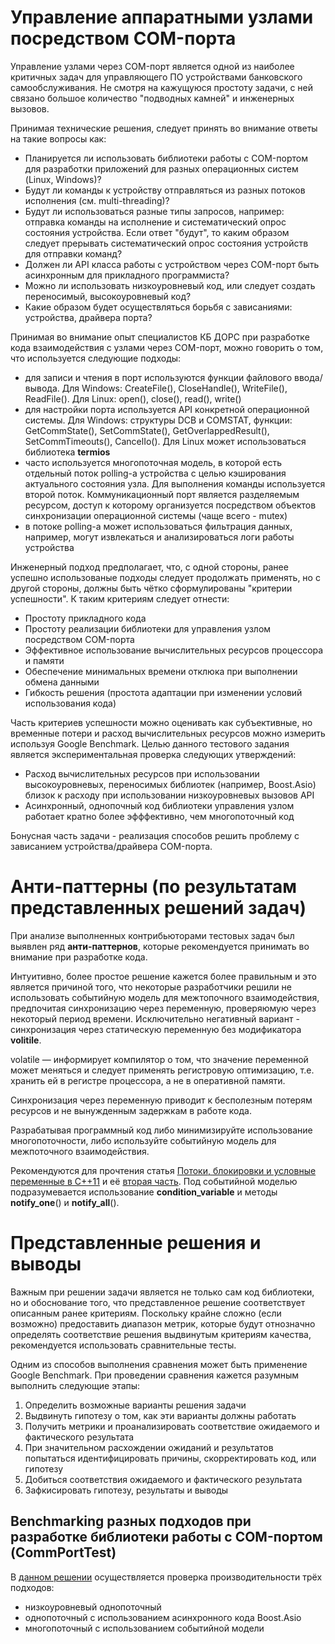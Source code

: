 # Управление аппаратными узлами посредством COM-порта

Управление узлами через COM-порт является одной из наиболее критичных задач для управляющего ПО устройствами банковского самообслуживания. Не смотря на кажущуюся простоту задачи, с ней связано большое количество "подводных камней" и инженерных вызовов.

Принимая технические решения, следует принять во внимание ответы на такие вопросы как:

-	Планируется ли использовать библиотеки работы с COM-портом для разработки приложений для разных операционных систем (Linux, Windows)?
-	Будут ли команды к устройству отправляться из разных потоков исполнения (см. multi-threading)?
-	Будут ли использоваться разные типы запросов, например: отправка команды на исполнение и систематический опрос состояния устройства. Если ответ "будут", то каким образом следует прерывать систематический опрос состояния устройств для отправки команд?
- Должен ли API класса работы с устройством через COM-порт быть асинхронным для прикладного программиста?
-	Можно ли использовать низкоуровневый код, или следует создать переносимый, высокоуровневый код?
-	Какие образом будет осуществляться борьбя с зависаниями: устройства, драйвера порта?

Принимая во внимание опыт специалистов КБ ДОРС при разработке кода взаимодействия с узлами через COM-порт, можно говорить о том, что используется следующие подходы:

- для записи и чтения в порт используются функции файлового ввода/вывода. Для Windows: CreateFile(), CloseHandle(), WriteFile(), ReadFile(). Для Linux: open(), close(), read(), write()
- для настройки порта используется API конкретной операционной системы. Для Windows: структуры DCB и COMSTAT, функции: GetCommState(), SetCommState(), GetOverlappedResult(), SetCommTimeouts(), CancelIo(). Для Linux может использоваться библиотека **termios**
- часто используется многопоточная модель, в которой есть отдельный поток polling-а устройства с целью кэширования актуального состояния узла. Для выполнения команды используется второй поток. Коммуникационный порт является разделяемым ресурсом, доступ к которому организуется посредством объектов синхронизации операционной системы (чаще всего - mutex)
- в потоке polling-а может использоваться фильтрация данных, например, могут извлекаться и анализироваться логи работы устройства

Инженерный подход предполагает, что, с одной стороны, ранее успешно использованые подходы следует продолжать применять, но с другой стороны, должны быть чётко сформулированы "критерии успешности". К таким критериям следует отнести:

- Простоту прикладного кода
- Простоту реализации библиотеки для управления узлом посредством COM-порта
- Эффективное использование вычислительных ресурсов процессора и памяти
- Обеспечение минимальных времени отклюка при выполнении обмена данными
- Гибкость решения (простота адаптации при изменении условий использования кода)

Часть критериев успешности можно оценивать как субъективные, но временные потери и расход вычислительных ресурсов можно измерить используя Google Benchmark. Целью данного тестового задания является экспериментальная проверка следующих утверждений:

- Расход вычислительных ресурсов при использовании высокоуровневых, переносимых библиотек (например, Boost.Asio) близок к расходу при использовании низкоуровневых вызовов API
- Асинхронный, однопочный код библиотеки управления узлом работает кратно более эфффективно, чем многопоточный код

Бонусная часть задачи - реализация способов решить проблему с зависанием устройства/драйвера COM-порта.

# Анти-паттерны (по результатам представленных решений задач)

При анализе выполненных контрибьюторами тестовых задач был выявлен ряд **анти-паттернов**, которые рекомендуется принимать во внимание при разработке кода.

Интуитивно, более простое решение кажется более правильным и это является причиной того, что некоторые разработчики решили не использовать событийную модель для межтопочного взаимодействия, предпочитая синхронизацию через переменную, проверяюмую через некоторый период времени. Исключительно негативный вариант - синхронизация через статическую переменную без модификатора **volitile**.

volatile — информирует компилятор о том, что значение переменной может меняться и следует применять регистровую оптимизацию, т.е. хранить ей в регистре процессора, а не в оперативной памяти.

Синхронизация через переменную приводит к бесполезным потерям ресурсов и не вынужденным задержкам в работе кода.

Разрабатывая программный код либо минимизируйте использование многопоточности, либо используйте событийную модель для межпоточного взаимодействия.

Рекомендуются для прочтения статья [Потоки, блокировки и условные переменные в C++11](https://habr.com/ru/post/182610/) и её [вторая часть](https://habr.com/ru/post/182626/). Под событийной моделью подразумевается использование **condition_variable** и методы **notify_one**() и **notify_all**().

# Представленные решения и выводы

Важным при решении задачи является не только сам код библиотеки, но и обоснование того, что представленное решение соответствует описанным ранее критериям. Поскольку крайне сложно (если возможно) предоставить диапазон метрик, которые будут отнозначно определять соответствие решения выдвинутым критериям качества, рекомендуется использовать сравнительные тесты. 

Одним из способов выполнения сравнения может быть применение Google Benchmark. При проведении сравнения кажется разумным выполнить следующие этапы:

1. Определить возможные варианты решения задачи
2. Выдвинуть гипотезу о том, как эти варианты должны работать
3. Получить метрики и проанализировать соответствие ожидаемого и фактического результата
4. При значительном расхождении ожиданий и результатов попытаться идентифицировать причины, скорректировать код, или гипотезу
5. Добиться соответствия ожидаемого и фактического результата
6. Зафкисировать гипотезу, результаты и выводы

## Benchmarking разных подходов при разработке библиотеки работы с COM-портом (CommPortTest)

В [данном решении](https://github.com/Muzantip/CommPortTest/tree/master) осуществляется проверка производительности трёх подходов:

- низкоуровневый однопоточный
- однопоточный с использованием асинхронного кода Boost.Asio
- многопоточный с использованием событийной модели
